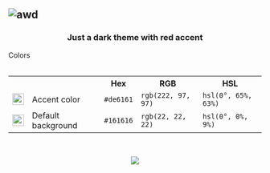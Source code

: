 ![awd](https://github.com/devdarktheme/.github/assets/55553104/f2701249-a304-4d8b-b2ef-1c990bceab90)
---
<h3 align="center">Just a dark theme with red accent</h3>

<summary>Colors</summary><br>
<table>
	<tr>
		<th></th>
		<th></th>
		<th>Hex</th>
		<th>RGB</th>
		<th>HSL</th>
	</tr>
	<tr>
		<td><img src="https://github.com/devdarktheme/.github/assets/55553104/17f0f0b0-15eb-4802-ba18-d5f4d114a4c1" height="23" width="23"/></td>
		<td>Accent color</td>
		<td><code>#de6161</code></td>
		<td><code>rgb(222, 97, 97)</code></td>
		<td><code>hsl(0°, 65%, 63%)</code></td>
	</tr>
 	<tr>
		<td><img src="https://github.com/devdarktheme/.github/assets/55553104/2fdddc2f-03f3-4909-8797-2b02ce7bf0a8" height="23" width="23"/></td>
		<td>Default background</td>
		<td><code>#161616</code></td>
		<td><code>rgb(22, 22, 22)</code></td>
		<td><code>hsl(0°, 0%, 9%)</code></td>
	</tr>
</table>
</details>

&nbsp;

<p align="center">
	<a href="https://github.com/devdarktheme/stable-diffusion-webui-devdark/blob/main/LICENSE"><img src="https://img.shields.io/static/v1.svg?style=for-the-badge&label=License&message=MIT&logoColor=d9e0ee&colorA=363a4f&colorB=b7bdf8"/></a>
</p>

